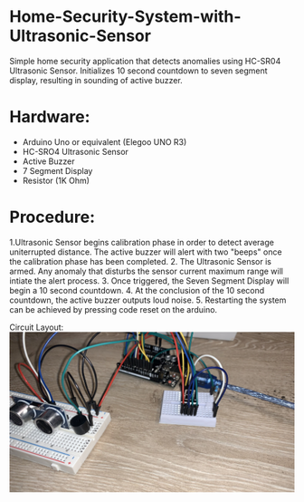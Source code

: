 # Home-Security-System-with-Ultrasonic-Sensor
Simple home security application that detects anomalies using HC-SR04 Ultrasonic Sensor. Initializes 10 second countdown to seven segment display, resulting in sounding of active buzzer.

# Hardware:
* Arduino Uno or equivalent (Elegoo UNO R3)
* HC-SRO4 Ultrasonic Sensor
* Active Buzzer
* 7 Segment Display
* Resistor (1K Ohm)

# Procedure:
1.Ultrasonic Sensor begins calibration phase in order to detect average uniterrupted distance. The active buzzer will alert with two "beeps" once the calibration phase has been completed.
2. The Ultrasonic Sensor is armed. Any anomaly that disturbs the sensor current maximum range will intiate the alert process.
3. Once triggered, the Seven Segment Display will begin a 10 second countdown.
4. At the conclusion of the 10 second countdown, the active buzzer outputs loud noise.
5. Restarting the system can be achieved by pressing code reset on the arduino. 

Circuit Layout: ![layout](https://github.com/burnettcj1966/Home-Security-System-with-Ultrasonic-Sensor/blob/main/sensorCircuit.jpg)


